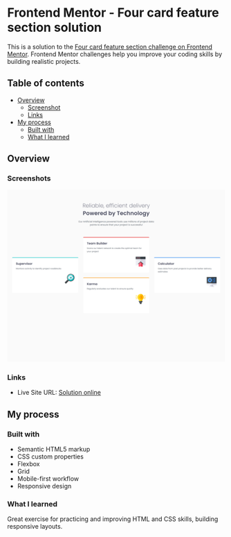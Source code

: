 # Frontend Mentor - Four card feature section solution

This is a solution to the [Four card feature section challenge on Frontend Mentor](https://www.frontendmentor.io/challenges/four-card-feature-section-weK1eFYK). Frontend Mentor challenges help you improve your coding skills by building realistic projects. 

## Table of contents

- [Overview](#overview)
  - [Screenshot](#screenshot)
  - [Links](#links)
- [My process](#my-process)
  - [Built with](#built-with)
  - [What I learned](#what-i-learned)


## Overview

### Screenshots
![](./images/preview.png)

### Links

- Live Site URL: [Solution online](https://dovlicio.github.io/four-card-feature/)

## My process

### Built with

- Semantic HTML5 markup
- CSS custom properties
- Flexbox
- Grid
- Mobile-first workflow
- Responsive design

### What I learned
Great exercise for practicing and improving HTML and CSS skills, building responsive layouts.
